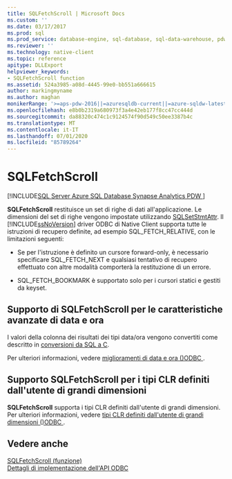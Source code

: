 ```yaml
---
title: SQLFetchScroll | Microsoft Docs
ms.custom: ''
ms.date: 03/17/2017
ms.prod: sql
ms.prod_service: database-engine, sql-database, sql-data-warehouse, pdw
ms.reviewer: ''
ms.technology: native-client
ms.topic: reference
apitype: DLLExport
helpviewer_keywords:
- SQLFetchScroll function
ms.assetid: 524a3985-a08d-4445-99e0-bb551a666615
author: markingmyname
ms.author: maghan
monikerRange: '>=aps-pdw-2016||=azuresqldb-current||=azure-sqldw-latest||>=sql-server-2016||=sqlallproducts-allversions||>=sql-server-linux-2017||=azuresqldb-mi-current'
ms.openlocfilehash: e8b0b2319a680973f3a4e42eb177f8cc47cc444d
ms.sourcegitcommit: da88320c474c1c9124574f90d549c50ee3387b4c
ms.translationtype: MT
ms.contentlocale: it-IT
ms.lasthandoff: 07/01/2020
ms.locfileid: "85789264"
---
```

# <a name="sqlfetchscroll"></a>SQLFetchScroll
[!INCLUDE[SQL Server Azure SQL Database Synapse Analytics PDW ](../../includes/applies-to-version/sql-asdb-asdbmi-asdw-pdw.md)]

  **SQLFetchScroll** restituisce un set di righe di dati all'applicazione. Le dimensioni del set di righe vengono impostate utilizzando [SQLSetStmtAttr](../../relational-databases/native-client-odbc-api/sqlsetstmtattr.md). Il [!INCLUDE[ssNoVersion](../../includes/ssnoversion-md.md)] driver ODBC di Native Client supporta tutte le istruzioni di recupero definite, ad esempio SQL_FETCH_RELATIVE, con le limitazioni seguenti:  
  
-   Se per l'istruzione è definito un cursore forward-only, è necessario specificare SQL_FETCH_NEXT e qualsiasi tentativo di recupero effettuato con altre modalità comporterà la restituzione di un errore.  
  
-   SQL_FETCH_BOOKMARK è supportato solo per i cursori statici e gestiti da keyset.  
  
## <a name="sqlfetchscroll-support-for-enhanced-date-and-time-features"></a>Supporto di SQLFetchScroll per le caratteristiche avanzate di data e ora  
 I valori della colonna dei risultati dei tipi data/ora vengono convertiti come descritto in [conversioni da SQL a C](../../relational-databases/native-client-odbc-date-time/datetime-data-type-conversions-from-sql-to-c.md).  
  
 Per ulteriori informazioni, vedere [miglioramenti di data e ora &#40;&#41;ODBC ](../../relational-databases/native-client-odbc-date-time/date-and-time-improvements-odbc.md).  
  
## <a name="sqlfetchscroll-support-for-large-clr-udts"></a>Supporto SQLFetchScroll per i tipi CLR definiti dall'utente di grandi dimensioni  
 **SQLFetchScroll** supporta i tipi CLR definiti dall'utente di grandi dimensioni. Per ulteriori informazioni, vedere [tipi CLR definiti dall'utente di grandi dimensioni &#40;&#41;ODBC ](../../relational-databases/native-client/odbc/large-clr-user-defined-types-odbc.md).  
  
## <a name="see-also"></a>Vedere anche  
 [SQLFetchScroll (funzione)](https://go.microsoft.com/fwlink/?LinkId=59343)   
 [Dettagli di implementazione dell'API ODBC](../../relational-databases/native-client-odbc-api/odbc-api-implementation-details.md)  
  
  
